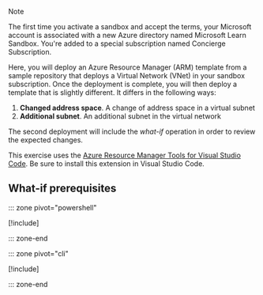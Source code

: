 
> [!NOTE]
> The first time you activate a sandbox and accept the terms, your Microsoft account is associated with a new Azure directory named Microsoft Learn Sandbox. You're added to a special subscription named Concierge Subscription.

Here, you will deploy an Azure Resource Manager (ARM) template from a sample repository that deploys a Virtual Network (VNet) in your sandbox subscription. Once the deployment is complete, you will then deploy a template that is slightly different. It differs in the following ways:

1. **Changed address space**. A change of address space in a virtual subnet
1. **Additional subnet**. An additional subnet in the virtual network

The second deployment will include the *what-if* operation in order to review the expected changes.

This exercise uses the [Azure Resource Manager Tools for Visual Studio Code](https://marketplace.visualstudio.com/items?itemName=msazurermtools.azurerm-vscode-tools). Be sure to install this extension in Visual Studio Code.

## What-if prerequisites

::: zone pivot="powershell"

[!include[](./powershell/3-exercise-whatif-powershell.md)]

::: zone-end

::: zone pivot="cli"

[!include[](./azurecli/3-exercise-whatif-azurecli.md)]

::: zone-end
